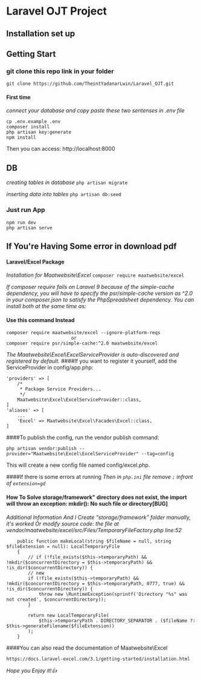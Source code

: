 # Laravel OJT Project

## Installation set up

## Getting Start

### git clone this repo link in your folder

`git clone https://github.com/TheintYadanarLwin/Laravel_OJT.git`

#### First time

_connect your database and copy paste these two sentenses in .env file_

```
cp .env.example .env
composer install
php artisan key:generate
npm install
```

Then you can access: http://localhost:8000

## DB

_creating tables in database_
`php artisan migrate`

_inserting data into tables_
`php artisan db:seed`

### Just run App

```
npm run dev
php artisan serve
```
## If You're Having Some error in download pdf
#### Laravel/Excel Package

_Installation for Maatwebsite\Excel_
`composer require maatwebsite/excel`

_If composer require fails on Laravel 9 because of the simple-cache dependency, you will have to specify the psr/simple-cache version as ^2.0 in your composer.json to satisfy the PhpSpreadsheet dependency. You can install both at the same time as:_

#### Use this command Instead
```
composer require maatwebsite/excel --ignore-platform-reqs
                        or
composer require psr/simple-cache:^2.0 maatwebsite/excel
```
_The Maatwebsite\Excel\ExcelServiceProvider is auto-discovered and registered by default._
####If you want to register it yourself, add the ServiceProvider in config/app.php:
```
'providers' => [
    /*
     * Package Service Providers...
     */
    Maatwebsite\Excel\ExcelServiceProvider::class,
]
'aliases' => [
    ...
    'Excel' => Maatwebsite\Excel\Facades\Excel::class,
]
```
####To publish the config, run the vendor publish command:
```
php artisan vendor:publish --provider="Maatwebsite\Excel\ExcelServiceProvider" --tag=config
```
This will create a new config file named config/excel.php.

####If there is some errors at running 
_Then in `php.ini` file remove `;` infront of `extension=gd`_

#### How To Solve storage/framework" directory does not exist, the import will throw an exception: mkdir(): No such file or directory[BUG] 

_Additional Information
And I Create "storage/framework" folder manually, it's worked
    Or
modify source code:
the file at vendor/maatwebsite/excel/src/Files/TemporaryFileFactory.php line:52_
```
    public function makeLocal(string $fileName = null, string $fileExtension = null): LocalTemporaryFile
    {
        // if (!file_exists($this->temporaryPath) && !mkdir($concurrentDirectory = $this->temporaryPath) && !is_dir($concurrentDirectory)) {
        // new
        if (!file_exists($this->temporaryPath) && !mkdir($concurrentDirectory = $this->temporaryPath, 0777, true) && !is_dir($concurrentDirectory)) {
            throw new \RuntimeException(sprintf('Directory "%s" was not created', $concurrentDirectory));
        }

        return new LocalTemporaryFile(
            $this->temporaryPath . DIRECTORY_SEPARATOR . ($fileName ?: $this->generateFilename($fileExtension))
        );
    }
```

####You can also read the documentation of Maatwebsite\Excel
```
https://docs.laravel-excel.com/3.1/getting-started/installation.html
```

_Hope you Enjoy it!👍_

